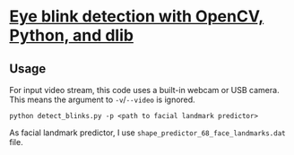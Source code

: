 # [Eye blink detection with OpenCV, Python, and dlib](https://pyimagesearch.com/2017/04/24/eye-blink-detection-opencv-python-dlib)

## Usage

For input video stream, this code uses a built-in webcam or USB camera.
This means the argument to `-v`/`--video` is ignored.

```shell
python detect_blinks.py -p <path to facial landmark predictor>
```

As facial landmark predictor, I use `shape_predictor_68_face_landmarks.dat` file.

